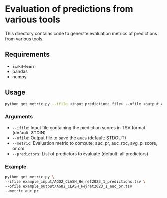 # Evaluation of predictions from various tools

This directory contains code to generate evaluation metrics of predictions from various tools. 

## Requirements 

- scikit-learn
- pandas
- numpy

## Usage

```bash
python get_metric.py --ifile <input_predictions_file> --ofile <output_auc_file> --metric <metric_to_compute> [--predictors <list_of_predictors>]`
```

### Arguments

- `--ifile`: Input file containing the prediction scores in TSV format (default: STDIN)
- `--ofile`: Output file to save the aucs (default: STDOUT)
- `--metric`: Evaluation metric to compute; auc_pr, auc_roc, avg_p_score, or cm
- `--predictors`: List of predictors to evaluate (default: all predictors)

### Example

```bash
python get_metric.py \
--ifile example_input/AGO2_CLASH_Hejret2023_1_predictions.tsv \
--ofile example_output/AGO2_CLASH_Hejret2023_1_auc_pr.tsv
--metric auc_pr
```

